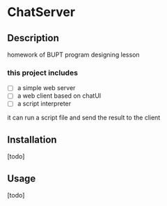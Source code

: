 # ChatServer

## Description

homework of BUPT program designing lesson 

### this project includes
- [ ] a simple web server
- [ ] a web client based on chatUI
- [ ] a script interpreter

it can run a script file and send the result to the client

## Installation

[todo]

## Usage

[todo]
